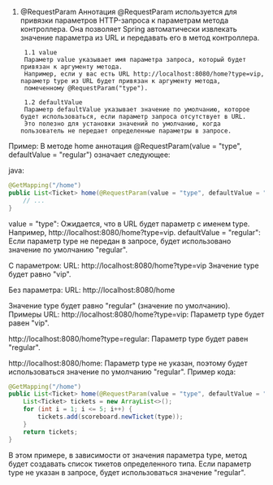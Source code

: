 

1. @RequestParam
Аннотация @RequestParam используется для привязки параметров HTTP-запроса к параметрам метода контроллера. 
Она позволяет Spring автоматически извлекать значение параметра из URL и передавать его в метод контроллера.

        1.1 value
        Параметр value указывает имя параметра запроса, который будет привязан к аргументу метода. 
        Например, если у вас есть URL http://localhost:8080/home?type=vip, параметр type из URL будет привязан к аргументу метода, 
        помеченному @RequestParam("type").
        
        1.2 defaultValue
        Параметр defaultValue указывает значение по умолчанию, которое будет использоваться, если параметр запроса отсутствует в URL. 
        Это полезно для установки значений по умолчанию, когда пользователь не передает определенные параметры в запросе.

Пример:
В методе home аннотация @RequestParam(value = "type", defaultValue = "regular") означает следующее:

java:
```java
@GetMapping("/home")
public List<Ticket> home(@RequestParam(value = "type", defaultValue = "regular") String type) {
    // ...
}
```

value = "type": Ожидается, что в URL будет параметр с именем type. Например, http://localhost:8080/home?type=vip.
defaultValue = "regular": Если параметр type не передан в запросе, будет использовано значение по умолчанию "regular".

С параметром:
URL: http://localhost:8080/home?type=vip
Значение type будет равно "vip".

Без параметра:
URL: http://localhost:8080/home

Значение type будет равно "regular" (значение по умолчанию).
Примеры URL:
http://localhost:8080/home?type=vip: Параметр type будет равен "vip".

http://localhost:8080/home?type=regular: Параметр type будет равен "regular".

http://localhost:8080/home: Параметр type не указан, поэтому будет использоваться значение по умолчанию "regular".
Пример кода:
```java
@GetMapping("/home")
public List<Ticket> home(@RequestParam(value = "type", defaultValue = "regular") String type) {
    List<Ticket> tickets = new ArrayList<>();
    for (int i = 1; i <= 5; i++) {
        tickets.add(scoreboard.newTicket(type));
    }
    return tickets;
}
```
В этом примере, в зависимости от значения параметра type, метод будет создавать список тикетов определенного типа. 
Если параметр type не указан в запросе, будет использоваться значение "regular".